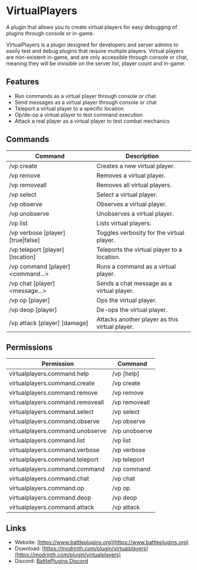 # VirtualPlayers

A plugin that allows you to create virtual players for easy debugging of plugins through console or in-game.

VirtualPlayers is a plugin designed for developers and server admins to easily test and debug plugins that require multiple players. Virtual players are non-existent in-game, and are only accessible through console or chat, meaning they will be invisible on the server list, player count and in-game.

## Features
- Run commands as a virtual player through console or chat
- Send messages as a virtual player through console or chat
- Teleport a virtual player to a specific location
- Op/de-op a virtual player to test command execution
- Attack a real player as a virtual player to test combat mechanics

## Commands
| Command                               | Description                   |
|---------------------------------------|-------------------------------|
| /vp create <name>                     | Creates a new virtual player. |
| /vp remove <name>                     | Removes a virtual player.     |
| /vp removeall                         | Removes all virtual players.  |
| /vp select <player>                   | Select a virtual player.      |
| /vp observe <player>                  | Observes a virtual player.    |
| /vp unobserve <player>                | Unobserves a virtual player.  |
| /vp list                              | Lists virtual players.        |
| /vp verbose [player] [true\|false]    | Toggles verbosity for the virtual player.                          |
| /vp teleport [player] [location]      | Teleports the virtual player to a location.                          |
| /vp command [player] <command...>     | Runs a command as a virtual player.                          |
| /vp chat [player] <message...>        | Sends a chat message as a virtual player.                          |
| /vp op [player]                       | Ops the virtual player.                          |
| /vp deop [player]                     | De-ops the virtual player.                          |
| /vp attack [player] <target> [damage] | Attacks another player as this virtual player.                          |

## Permissions
| Permission                    | Command    |
|-------------------------------|------------|
| virtualplayers.command.help   | /vp [help] |
| virtualplayers.command.create | /vp create |
| virtualplayers.command.remove | /vp remove |
| virtualplayers.command.removeall | /vp removeall |
| virtualplayers.command.select | /vp select |
| virtualplayers.command.observe | /vp observe |
| virtualplayers.command.unobserve | /vp unobserve |
| virtualplayers.command.list | /vp list |
| virtualplayers.command.verbose | /vp verbose |
| virtualplayers.command.teleport | /vp teleport |
| virtualplayers.command.command | /vp command |
| virtualplayers.command.chat | /vp chat |
| virtualplayers.command.op | /vp op |
| virtualplayers.command.deop | /vp deop |
| virtualplayers.command.attack | /vp attack |

## Links
- Website: [https://www.battleplugins.org](https://www.battleplugins.org)
- Download: [https://modrinth.com/plugin/virtualplayers](https://modrinth.com/plugin/virtualplayers)
- Discord: [BattlePlugins Discord](https://discord.com/invite/J3Hjjb8)

